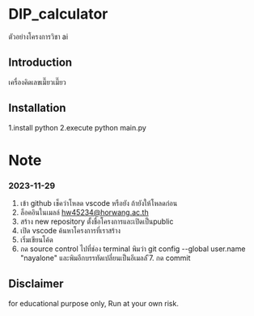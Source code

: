 # DIP_calculator
ตัวอย่างโครงการวิชา ai

## Introduction
เครื่องคิดเลขเมี๊ยวเมี๊ยว

## Installation
1.install python
2.execute python main.py

# Note
### 2023-11-29
1. เข้า github เช็คว่าโหลด vscode หรือยัง ถ้ายังให้โหลดก่อน
2. ล็อคอินในเมลล์ hw45234@horwang.ac.th
3. สร้าง new repository ตั้งชื่อโครงการและเปิดเป็นpublic
4. เปิด vscode ค้นหาโครงการที่เราสร้าง
5. เริ่มเขียนโค้ด
6. กด source control ไปที่ช่อง terminal พิมว่า git config --global user.name "nayalone" และพิมอีกบรรทัดเปลี่ยนเป็นอีเมลล์
ึ7. กด commit

## Disclaimer
for educational purpose only, Run at your own risk.